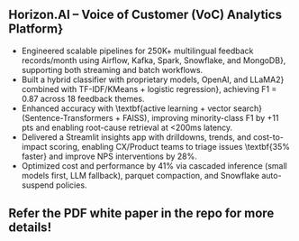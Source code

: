 ## Horizon.AI – Voice of Customer (VoC) Analytics Platform}
* Engineered scalable pipelines for 250K+ multilingual feedback records/month using Airflow, Kafka, Spark, Snowflake, and MongoDB}, supporting both streaming and batch workflows.
* Built a hybrid classifier with proprietary models, OpenAI, and LLaMA2} combined with TF-IDF/KMeans + logistic regression}, achieving F1 = 0.87 across 18 feedback themes.
* Enhanced accuracy with \textbf{active learning + vector search} (Sentence-Transformers + FAISS), improving minority-class F1 by +11 pts and enabling root-cause retrieval at <200ms latency.
* Delivered a Streamlit insights app with drilldowns, trends, and cost-to-impact scoring, enabling CX/Product teams to triage issues \textbf{35\% faster} and improve NPS interventions by  28%.
* Optimized cost and performance by 41% via cascaded inference (small models first, LLM fallback), parquet compaction, and Snowflake auto-suspend policies.



## Refer the PDF white paper in the repo for more details! 
